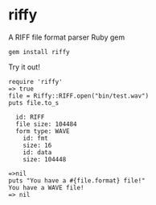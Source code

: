 riffy
=====

A RIFF file format parser Ruby gem

    gem install riffy

Try it out!

    require 'riffy'
    => true
    file = Riffy::RIFF.open("bin/test.wav")
    puts file.to_s

      id: RIFF
      file size: 104484
      form type: WAVE
        id: fmt
        size: 16
        id: data
        size: 104448

    =>nil
    puts "You have a #{file.format} file!"
    You have a WAVE file!
    => nil
